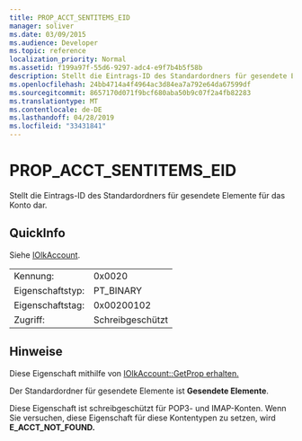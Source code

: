 ```yaml
---
title: PROP_ACCT_SENTITEMS_EID
manager: soliver
ms.date: 03/09/2015
ms.audience: Developer
ms.topic: reference
localization_priority: Normal
ms.assetid: f199a97f-55d6-9297-adc4-e9f7b4b5f58b
description: Stellt die Eintrags-ID des Standardordners für gesendete Elemente für das Konto dar.
ms.openlocfilehash: 24bb4714a4f4964ac3d84ea7a792e64da67599df
ms.sourcegitcommit: 8657170d071f9bcf680aba50b9c07f2a4fb82283
ms.translationtype: MT
ms.contentlocale: de-DE
ms.lasthandoff: 04/28/2019
ms.locfileid: "33431841"
---
```

# <a name="prop_acct_sentitems_eid"></a>PROP_ACCT_SENTITEMS_EID

Stellt die Eintrags-ID des Standardordners für gesendete Elemente für das Konto dar. 
  
## <a name="quick-info"></a>QuickInfo

Siehe [IOlkAccount](iolkaccount.md).
  
|||
|:-----|:-----|
|Kennung:  <br/> |0x0020  <br/> |
|Eigenschaftstyp:  <br/> |PT_BINARY  <br/> |
|Eigenschaftstag:  <br/> |0x00200102  <br/> |
|Zugriff:  <br/> |Schreibgeschützt  <br/> |
   
## <a name="remarks"></a>Hinweise

Diese Eigenschaft mithilfe von [IOlkAccount::GetProp erhalten.](iolkaccount-getprop.md)
  
Der Standardordner für gesendete Elemente ist **Gesendete Elemente**.
  
Diese Eigenschaft ist schreibgeschützt für POP3- und IMAP-Konten. Wenn Sie versuchen, diese Eigenschaft für diese Kontentypen zu setzen, wird **E_ACCT_NOT_FOUND.** 
  


